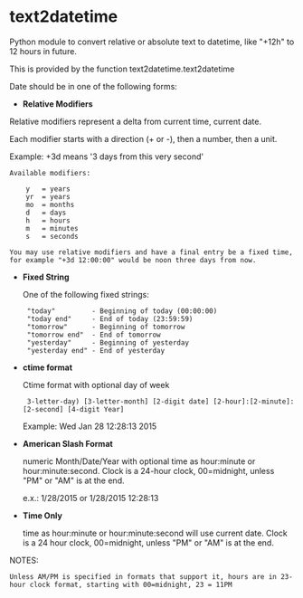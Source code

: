 # text2datetime
Python module to convert relative or absolute text to datetime, like "+12h" to 12 hours in future.

This is provided by the function text2datetime.text2datetime


Date should be in one of the following forms:

 - **Relative Modifiers**

Relative modifiers represent a delta from current time, current date.

Each modifier starts with a direction (+ or -), then a number, then a unit.

  Example:  +3d  means '3 days from this very second'

	Available modifiers:

		y   = years
		yr  = years
		mo  = months
		d   = days
		h   = hours
		m   = minutes
		s   = seconds

	You may use relative modifiers and have a final entry be a fixed time,
	for example "+3d 12:00:00" would be noon three days from now.


 - **Fixed String**

   One of the following fixed strings:

		"today"         - Beginning of today (00:00:00)
		"today end"     - End of today (23:59:59)
		"tomorrow"      - Beginning of tomorrow
		"tomorrow end"  - End of tomorrow
		"yesterday"     - Beginning of yesterday
		"yesterday end" - End of yesterday

 - **ctime format**

   Ctime format with optional day of week

		3-letter-day) [3-letter-month] [2-digit date] [2-hour]:[2-minute]:[2-second] [4-digit Year]

     Example: Wed Jan 28 12:28:13 2015

 - **American Slash Format**

	numeric Month/Date/Year with optional time as hour:minute or hour:minute:second. Clock is a 24-hour clock, 00=midnight, unless "PM" or "AM" is at the end.

    e.x.: 1/28/2015   or  1/28/2015  12:28:13

 - **Time Only**

	time as hour:minute or hour:minute:second will use current date. Clock is a 24 hour clock, 00=midnight, unless "PM" or "AM" is at the end.

NOTES:

	Unless AM/PM is specified in formats that support it, hours are in 23-hour clock format, starting with 00=midnight, 23 = 11PM




